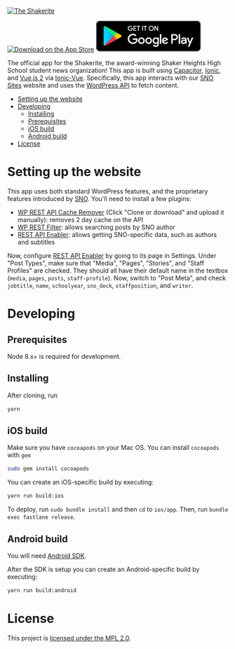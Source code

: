 <a href="https://shakerite.com">![The Shakerite](shakerite.png)</a>

<a
href="https://apps.apple.com/us/app/the-shakerite/id508783468">![Download on the App Store](src/images/app-store-badge.svg)</a>
<a
href="https://play.google.com/store/apps/details?id=com.shakeritemobile.com">![Get it on Google Play](src/images/google-play-badge.svg)</a>

The official app for the Shakerite, the award-winning Shaker Heights
High School student news organization! This app is built using
[Capacitor], [Ionic], and [Vue.js 2] via [Ionic-Vue]. Specifically, this
app interacts with our [SNO Sites] website and uses the [WordPress API]
to fetch content.

[Capacitor]: https://capacitor.ionicframework.com/
[Ionic]: https://ionicframework.com/
[Vue.js 2]: https://vuejs.org/
[Ionic-Vue]: https://github.com/ModusCreateOrg/ionic-vue
[SNO Sites]: https://snosites.com/
[WordPress API]: https://developer.wordpress.org/rest-api/

- [Setting up the website](#setting-up-the-website)
- [Developing](#developing)
    - [Installing](#installing)
    - [Prerequisites](#prerequisites)
    - [iOS build](#ios-build)
    - [Android build](#android-build)
- [License](#license)

# Setting up the website

This app uses both standard WordPress features, and the proprietary
features introduced by [SNO][SNO Sites]. You'll need to install a few
plugins:

- [WP REST API Cache Remover] (Click "Clone or download" and upload it
    manually): removes 2 day cache on the API
- [WP REST Filter]\: allows searching posts by SNO author
- [REST API Enabler]\: allows getting SNO-specific data, such as authors
    and subtitles

Now, configure [REST API Enabler] by going to its page in Settings.
Under "Post Types", make sure that "Media", "Pages", "Stories", and
"Staff Profiles" are checked. They should all have their default name in
the textbox (`media`, `pages`, `posts`, `staff-profile`). Now, switch to
"Post Meta", and check `jobtitle`, `name`, `schoolyear`, `sno_deck`,
`staffposition`, and `writer`.

[WP REST API Cache Remover]: https://github.com/lights0123/wp-rest-api-cache
[WP REST Filter]: https://wordpress.org/plugins/wp-rest-filter/
[REST API Enabler]: https://wordpress.org/plugins/rest-api-enabler/

# Developing

## Prerequisites

Node 8.x+ is required for development.

## Installing

After cloning, run

```bash
yarn
```

## iOS build

Make sure you have `cocoapods` on your Mac OS. You can install
`cocoapods` with `gem`

```bash
sudo gem install cocoapods
```

You can create an iOS-specific build by executing:

```bash
yarn run build:ios
```

To deploy, run `sudo bundle install` and then `cd` to `ios/app`. Then,
run `bundle exec fastlane release`.

## Android build

You will need [Android SDK](https://developer.android.com/studio/).

After the SDK is setup you can create an Android-specific build by
executing:

```bash
yarn run build:android
```

# License

This project is [licensed under the MPL 2.0](./LICENSE).

